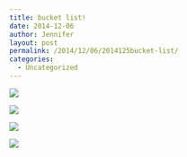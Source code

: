 ```yaml
---
title: bucket list!
date: 2014-12-06
author: Jennifer
layout: post
permalink: /2014/12/06/2014125bucket-list/
categories:
  - Uncategorized
---
```

<div class="image-gallery-wrapper">
  <p>
    <img src="http://static1.squarespace.com/static/50db6bb3e4b015296cd43789/50dfa5b1e4b0dc6320e0b5ea/54825b82e4b09b8facbe2355/1417829369508/2014-12-04+16.50.30.jpg.30.jpg?format=original" />
  </p>

  <p>
    <img src="http://static1.squarespace.com/static/50db6bb3e4b015296cd43789/50dfa5b1e4b0dc6320e0b5ea/54825b9be4b0551b7c786129/1417829507880/2014-12-04+17.35.03.jpg.03.jpg?format=original" />
  </p>

  <p>
    <img src="http://static1.squarespace.com/static/50db6bb3e4b015296cd43789/50dfa5b1e4b0dc6320e0b5ea/54825b93e4b09b8facbe2388/1417829457365/2014-12-04+16.50.35.jpg.35.jpg?format=original" />
  </p>

  <p>
    <img src="http://static1.squarespace.com/static/50db6bb3e4b015296cd43789/50dfa5b1e4b0dc6320e0b5ea/54825b8ee4b09b8facbe237b/1417829408371/2014-12-04+16.34.14.jpg.14.jpg?format=original" />
  </p>
</div>
